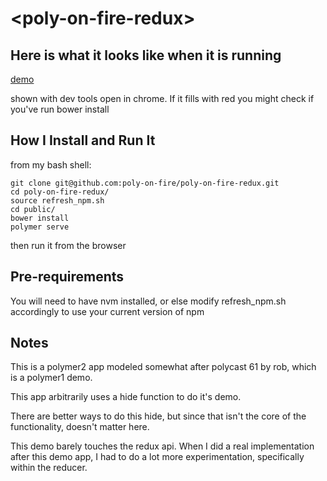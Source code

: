 # \<poly-on-fire-redux\>



## Here is what it looks like when it is running

[demo](https://youtu.be/weDucpaEAac)

shown with dev tools open in chrome. If it fills with red you might check if you've run bower install

## How I Install and Run It

from my bash shell:

```
git clone git@github.com:poly-on-fire/poly-on-fire-redux.git
cd poly-on-fire-redux/
source refresh_npm.sh
cd public/
bower install
polymer serve
```

then run it from the browser

## Pre-requirements

You will need to have nvm installed, or else modify refresh_npm.sh accordingly to use your current version of npm

## Notes

This is a polymer2 app modeled somewhat after polycast 61 by rob, which is a polymer1 demo.

This app arbitrarily uses a hide function to do it's demo.

There are better ways to do this hide, but since that isn't the core of the functionality, doesn't matter here.

This demo barely touches the redux api. When I did a real implementation after this demo app, I had to do a lot more experimentation, specifically within the reducer.
